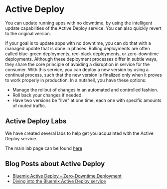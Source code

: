 
# Active Deploy

You can update running apps with no downtime, by using the intelligent update capabilities of the Active Deploy service. You can also quickly revert to the original version.

If your goal is to update apps with no downtime, you can do that with a managed update that is done in phases. Rolling deployments are often called blue-green deployments, red-black deployments, or zero-downtime deployments. Although these deployment processes differ in subtle ways, they share the core principle of avoiding a disruption in service for the consumer. With this service, you can deploy a new version by using a continual process, such that the new version is finalized only when it proves to work properly in production. In a nutshell, you have these options:

* Manage the rollout of changes in an automated and controlled fashion.
* Roll back your changes if needed.
* Have two versions be "live" at one time, each one with specific amounts of routed traffic.

## Active Deploy Labs
We have created several labs to help get you acquainted with the Active Deploy service.

The main lab page can be found [here](./labs/README.md)

## Blog Posts about Active Deploy
* [Bluemix Active Deploy – Zero-Downtime Deployment](https://developer.ibm.com/bluemix/2015/10/09/bluemix-zero-downtime-deployment)
* [Diving into the Bluemix Active Deploy service](https://developer.ibm.com/bluemix/2015/10/19/getting-started-with-bluemix-active-deploy/)

